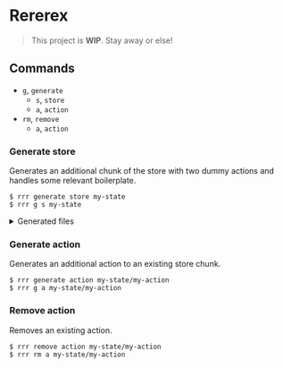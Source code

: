 # Rererex

> This project is **WIP**. Stay away or else!

## Commands

- `g`, `generate`
  - `s`, `store`
  - `a`, `action`
- `rm`, `remove`
  - `a`, `action`

### Generate store

Generates an additional chunk of the store with two dummy actions and handles some relevant boilerplate.

```
$ rrr generate store my-state
$ rrr g s my-state
```

<details>
<summary>Generated files</summary>

<details>
<summary>`src/store/my-state/action-type.ts` has two dummy action types.</summary>

```
enum ActionType {
  action1 = 'test/action1',
  action2 = 'test/action2',
}

export default ActionType
```
</details>

<details>
<summary>`src/store/my-state/actions.ts` has two dummy action creators.</summary>

```
import createAction from '../../create-action'
import ActionType from './action-type'

export const action1 = () => createAction(ActionType.action1)
export const action2 = () => createAction(ActionType.action2)
```
</details>

`src/store/my-state/interface.ts` is an empty file.

<details>
<summary>`src/store/my-state/reducer.ts` has a reduced which handles the two dummy actions.</summary>

```
import { Reducer } from 'redux'
import State, { initialState } from './state'
import ActionType from './action-type'
import * as utils from '../../utils'

type Action = GetActions<typeof import('./actions')>

const reducer: Reducer<State, Action> = (state = initialState, action) => {
  switch (action.type) {
    case ActionType.action1:
      return {
        ...state,
      }
    case ActionType.action2:
      return {
        ...state,
      }
    default:
      utils.assertNever(action)
      return state
  }
}

export default reducer
```
</details>

<details>
<summary>`src/store/my-state/state.ts` is ready for type info on the state and the initial value.</summary>

```
interface Interface {
}

type State = Interface | null

const initialState: State = null

export default State
export { initialState }
```
</details>

<details>
<summary>`src/store/my-state/index.ts` is a barrel which exposes relevant parts to public.</summary>

```
import * as actionTypes from './action-type'
import * as actions from './actions'
import * as reducer from './reducer'
import * as state from './state'

export {
  actionTypes,
  actions,
  reducer,
  state,
}
```
</details>

<details>
<summary>`src/store/reducer.ts` is updated to include the newly created reducer for `my-state`.</summary>

```
import { combineReducers } from 'redux'

import { reducer as form } from 'redux-form'

import me from './me/reducer'
import myState from './test/my-state';

export default combineReducers({
  form,
  me,
  myState,
})
```
</details>

<details>
<summary>`src/store/state.ts` is updated in a similar fashion.</summary>

```
import Me from './me/state'
import MyState from './my-state/state';

export default interface State {
  me: Me,
  myState: MyState;
}
```
</details>

</details>

### Generate action

Generates an additional action to an existing store chunk.

```
$ rrr generate action my-state/my-action
$ rrr g a my-state/my-action
```

### Remove action

Removes an existing action.

```
$ rrr remove action my-state/my-action
$ rrr rm a my-state/my-action
```
